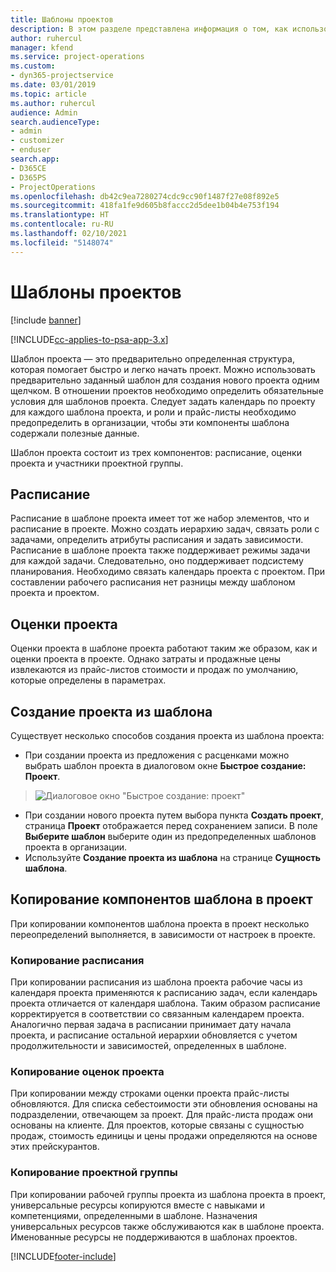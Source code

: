 ```yaml
---
title: Шаблоны проектов
description: В этом разделе представлена информация о том, как использовать шаблоны проектов для быстрой настройки проекта.
author: ruhercul
manager: kfend
ms.service: project-operations
ms.custom:
- dyn365-projectservice
ms.date: 03/01/2019
ms.topic: article
ms.author: ruhercul
audience: Admin
search.audienceType:
- admin
- customizer
- enduser
search.app:
- D365CE
- D365PS
- ProjectOperations
ms.openlocfilehash: db42c9ea7280274cdc9cc90f1487f27e08f892e5
ms.sourcegitcommit: 418fa1fe9d605b8faccc2d5dee1b04b4e753f194
ms.translationtype: HT
ms.contentlocale: ru-RU
ms.lasthandoff: 02/10/2021
ms.locfileid: "5148074"
---
```

# <a name="project-templates"></a>Шаблоны проектов 

[!include [banner](../includes/psa-now-project-operations.md)]

[!INCLUDE[cc-applies-to-psa-app-3.x](../includes/cc-applies-to-psa-app-3x.md)]

Шаблон проекта — это предварительно определенная структура, которая помогает быстро и легко начать проект. Можно использовать предварительно заданный шаблон для создания нового проекта одним щелчком. В отношении проектов необходимо определить обязательные условия для шаблонов проекта. Следует задать календарь по проекту для каждого шаблона проекта, и роли и прайс-листы необходимо предопределить в организации, чтобы эти компоненты шаблона содержали полезные данные.

Шаблон проекта состоит из трех компонентов: расписание, оценки проекта и участники проектной группы.

## <a name="schedule"></a>Расписание

Расписание в шаблоне проекта имеет тот же набор элементов, что и расписание в проекте. Можно создать иерархию задач, связать роли с задачами, определить атрибуты расписания и задать зависимости. Расписание в шаблоне проекта также поддерживает режимы задачи для каждой задачи. Следовательно, оно поддерживает подсистему планирования. Необходимо связать календарь проекта с проектом. При составлении рабочего расписания нет разницы между шаблоном проекта и проектом.

## <a name="project-estimates"></a>Оценки проекта

Оценки проекта в шаблоне проекта работают таким же образом, как и оценки проекта в проекте. Однако затраты и продажные цены извлекаются из прайс-листов стоимости и продаж по умолчанию, которые определены в параметрах.

## <a name="creating-a-project-from-a-template"></a>Создание проекта из шаблона
 
Существует несколько способов создания проекта из шаблона проекта:

- При создании проекта из предложения с расценками можно выбрать шаблон проекта в диалоговом окне **Быстрое создание: Проект**.

> ![Диалоговое окно "Быстрое создание: проект"](media/project-11.png)

- При создании нового проекта путем выбора пункта **Создать проект**, страница **Проект** отображается перед сохранением записи. В поле **Выберите шаблон** выберите один из предопределенных шаблонов проекта в организации.
- Используйте **Создание проекта из шаблона** на странице **Сущность шаблона**.

## <a name="copying-components-of-template-to-project"></a>Копирование компонентов шаблона в проект

При копировании компонентов шаблона проекта в проект несколько переопределений выполняется, в зависимости от настроек в проекте.

### <a name="copying-the-schedule"></a>Копирование расписания

При копировании расписания из шаблона проекта рабочие часы из календаря проекта применяются к расписанию задач, если календарь проекта отличается от календаря шаблона. Таким образом расписание корректируется в соответствии со связанным календарем проекта. Аналогично первая задача в расписании принимает дату начала проекта, и расписание остальной иерархии обновляется с учетом продолжительности и зависимостей, определенных в шаблоне. 

### <a name="copying-project-estimates"></a>Копирование оценок проекта 

При копировании между строками оценки проекта прайс-листы обновляются. Для списка себестоимости эти обновления основаны на подразделении, отвечающем за проект. Для прайс-листа продаж они основаны на клиенте. Для проектов, которые связаны с сущностью продаж, стоимость единицы и цены продажи определяются на основе этих прейскурантов.

### <a name="copying-a-project-team"></a>Копирование проектной группы

При копировании рабочей группы проекта из шаблона проекта в проект, универсальные ресурсы копируются вместе с навыками и компетенциями, определенными в шаблоне. Назначения универсальных ресурсов также обслуживаются как в шаблоне проекта. Именованные ресурсы не поддерживаются в шаблонах проектов.


[!INCLUDE[footer-include](../includes/footer-banner.md)]